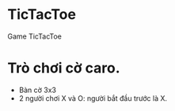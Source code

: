# TicTacToe
Game TicTacToe
# Trò chơi cờ caro.
- Bàn cờ 3x3
- 2 người chơi X và O: người bắt đầu trước là X.
